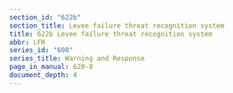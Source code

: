 ```yaml
---
section_id: "622b"
section_title: Levee failure threat recognition system
title: 622b Levee failure threat recognition system
abbr: LFR
series_id: "600"
series_title: Warning and Response
page_in_manual: 620-8
document_depth: 4
---
```

